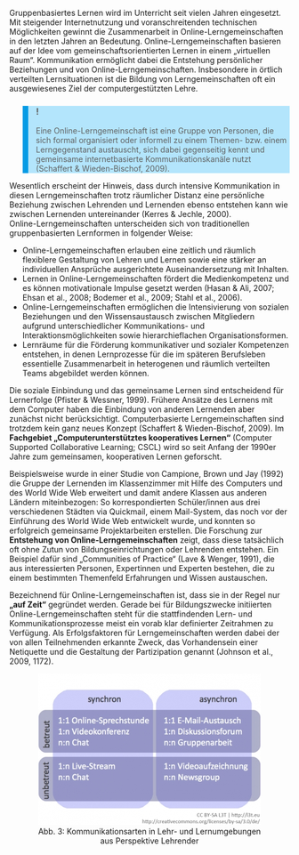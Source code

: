 <!-- filename: 03_Lerngemeinschaften_im_Web.md -->
<!-- title: Lerngemeinschaften im Web -->

Gruppenbasiertes Lernen wird im Unterricht seit vielen Jahren eingesetzt. Mit steigender Internetnutzung und voranschreitenden technischen Möglichkeiten gewinnt die Zusammenarbeit in Online-Lerngemeinschaften in den letzten Jahren an Bedeutung. Online-Lerngemeinschaften basieren auf der Idee vom gemeinschaftsorientierten Lernen in einem „virtuellen Raum“. Kommunikation ermöglicht dabei die Entstehung persönlicher Beziehungen und von Online-Lerngemeinschaften. Insbesondere in örtlich verteilten Lernsituationen ist die Bildung von Lerngemeinschaften oft ein ausgewiesenes Ziel der computergestützten Lehre.

<blockquote style="background: #B3E5FC; border-left: 10px solid #039BE5">

### !

Eine Online-Lerngemeinschaft ist eine Gruppe von Personen, die sich formal organisiert oder informell zu einem Themen- bzw. einem Lerngegenstand austauscht, sich dabei gegenseitig kennt und gemeinsame internetbasierte Kommunikationskanäle nutzt (Schaffert &amp; Wieden-Bischof, 2009).

</blockquote>

Wesentlich erscheint der Hinweis, dass durch intensive Kommunikation in diesen Lerngemeinschaften trotz räumlicher Distanz eine persönliche Beziehung zwischen Lehrenden und Lernenden ebenso entstehen kann wie zwischen Lernenden untereinander (Kerres &amp; Jechle, 2000).  
Online-Lerngemeinschaften unterscheiden sich von traditionellen gruppenbasierten Lernformen in folgender Weise:

- Online-Lerngemeinschaften erlauben eine zeitlich und räumlich flexiblere Gestaltung von Lehren und Lernen sowie eine stärker an individuellen Ansprüche ausgerichtete Auseinandersetzung mit Inhalten.
- Lernen in Online-Lerngemeinschaften fördert die Medienkompetenz und es können motivationale Impulse gesetzt werden (Hasan &amp; Ali, 2007; Ehsan et al., 2008; Bodemer et al., 2009; Stahl et al., 2006).
- Online-Lerngemeinschaften ermöglichen die Intensivierung von sozialen Beziehungen und den Wissensaustausch zwischen Mitgliedern aufgrund unterschiedlicher Kommunikations- und Interaktionsmöglichkeiten sowie hierarchieflachen Organisationsformen.
- Lernräume für die Förderung kommunikativer und sozialer Kompetenzen entstehen, in denen Lernprozesse für die im späteren Berufsleben essentielle Zusammenarbeit in heterogenen und räumlich verteilten Teams abgebildet werden können.

Die soziale Einbindung und das gemeinsame Lernen sind entscheidend für Lernerfolge (Pfister &amp; Wessner, 1999). Frühere Ansätze des Lernens mit dem Computer haben die Einbindung von anderen Lernenden aber zunächst nicht berücksichtigt. Computerbasierte Lerngemeinschaften sind trotzdem kein ganz neues Konzept (Schaffert &amp; Wieden-Bischof, 2009). Im **Fachgebiet „Computerunterstütztes kooperatives Lernen“** (Computer Supported Collaborative Learning; CSCL) wird so seit Anfang der 1990er Jahre zum gemeinsamen, kooperativen Lernen geforscht.

Beispielsweise wurde in einer Studie von Campione, Brown und Jay (1992) die Gruppe der Lernenden im Klassenzimmer mit Hilfe des Computers und des World Wide Web erweitert und damit andere Klassen aus anderen Ländern miteinbezogen: So korrespondierten Schüler/innen aus drei verschiedenen Städten via Quickmail, einem Mail-System, das noch vor der Einführung des World Wide Web entwickelt wurde, und konnten so erfolgreich gemeinsame Projektarbeiten erstellen. Die Forschung zur **Entstehung von Online-Lerngemeinschaften** zeigt, dass diese tatsächlich oft ohne Zutun von Bildungseinrichtungen oder Lehrenden entstehen. Ein Beispiel dafür sind „Communities of Practice“ (Lave &amp; Wenger, 1991), die aus interessierten Personen, Expertinnen und Experten bestehen, die zu einem bestimmten Themenfeld Erfahrungen und Wissen austauschen.

Bezeichnend für Online-Lerngemeinschaften ist, dass sie in der Regel nur **„auf Zeit“** gegründet werden. Gerade bei für Bildungszwecke initiierten Online-Lerngemeinschaften steht für die stattfindenden Lern- und Kommunikationsprozesse meist ein vorab klar definierter Zeitrahmen zu Verfügung. Als Erfolgsfaktoren für Lerngemeinschaften werden dabei der von allen Teilnehmenden erkannte Zweck, das Vorhandensein einer Netiquette und die Gestaltung der Partizipation genannt (Johnson et al., 2009, 1172).

<center><figure>
  <img src="img/3_Kommunikationsarten_in_Lehr_und_Lernumgebungen_aus_Perspektive_Lehrender.jpg" alt="Abb. 3: Kommunikationsarten in Lehr- und Lernumgebungen aus Perspektive Lehrender">
  <figcaption>Abb. 3: Kommunikationsarten in Lehr- und Lernumgebungen aus Perspektive Lehrender</figcaption>
</figure></center>

